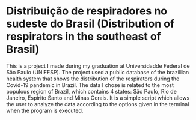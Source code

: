 # Distribuição de respiradores no sudeste do Brasil (Distribution of respirators in the southeast of Brasil)
This is a project I made during my graduation at Universidadde Federal de São Paulo (UNIFESP).
The project used a public database of the brazillian health system that shows the distribution of the respirators during the Covid-19 pandemic in Brazil.
The data I chose is related to the most populous region of Brazil, which contains 4 states: São Paulo, Rio de Janeiro, Espírito Santo and Minas Gerais.
It is a simple script which allows the user to analyze the data according to the options given in the terminal when the program is executed.
